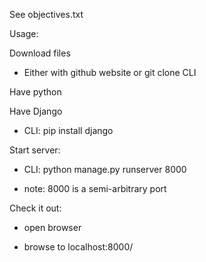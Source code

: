 See objectives.txt

Usage:

Download files 

  * Either with github website or git clone CLI

Have python

Have Django

  * CLI: pip install django

Start server:

  * CLI: python manage.py runserver 8000
  
  * note: 8000 is a semi-arbitrary port

Check it out:

  * open browser
  
  * browse to localhost:8000/
